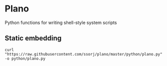 # Plano

Python functions for writing shell-style system scripts

## Static embedding

    curl "https://raw.githubusercontent.com/ssorj/plano/master/python/plano.py" -o python/plano.py

